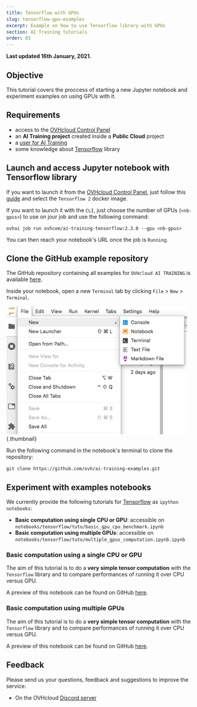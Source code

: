 ```yaml
---
title: Tensorflow with GPUs
slug: tensorflow-gpu-examples
excerpt: Example on how to use Tensorflow library with GPUs 
section: AI Training tutorials
order: 03
---
```


**Last updated 16th January, 2021.**

## Objective

This tutorial covers the proccess of starting a new Jupyter notebook and experiment examples on using GPUs with it.

## Requirements

-   access to the [OVHcloud Control Panel](https://ca.ovh.com/auth/?action=gotomanager&from=https://www.ovh.com/world/&ovhSubsidiary=we)
-   an **AI Training project** created inside a **Public Cloud** project
-   a [user for AI Training](../create-user)
-   some knowledge about [Tensorflow](https://www.tensorflow.org/) library

## Launch and access Jupyter notebook with Tensorflow library

If you want to launch it from the [OVHcloud Control Panel](https://ca.ovh.com/auth/?action=gotomanager&from=https://www.ovh.com/world/&ovhSubsidiary=we), just follow this [guide](../start-use-notebooks) and select the `Tensorflow 2` docker image.

If you want to launch it with the `CLI`, just choose the number of GPUs (`<nb-gpus>`) to use on jour job and use the following command:

``` {.bash}
ovhai job run ovhcom/ai-training-tensorflow:2.3.0 --gpu <nb-gpus>
```

You can then reach your notebook's URL once the job is `Running`.

## Clone the GitHub example repository

The GitHub repository containing all examples for `OVHcloud AI TRAINING` is available [here](https://github.com/ovh/ai-training-examples).

Inside your notebook, open a new `Terminal` tab by clicking `File` > `New` > `Terminal`.

![image](images/new-terminal.png){.thumbnail}

Run the following command in the notebook's terminal to clone the repository:

``` {.bash}
git clone https://github.com/ovh/ai-training-examples.git
```

## Experiment with examples notebooks

We currently provide the following tutorials for [Tensorflow](https://www.tensorflow.org/) as `ipython notebooks`:

-   **Basic computation using single CPU or GPU**: accessible on `notebooks/tensorflow/tuto/basic_gpu_cpu_benchmark.ipynb`
-   **Basic computation using multiple GPUs**: accessible on `notebooks/tensorflow/tuto/multiple_gpus_computation.ipynb.ipynb`

### Basic computation using a single CPU or GPU

The aim of this tutorial is to do a **very simple tensor computation** with the `Tensorflow` library and to compare performances of running it over CPU versus GPU.

A preview of this notebook can be found on GitHub [here](https://github.com/ovh/ai-training-examples/blob/main/notebooks/tensorflow/tuto/basic_gpu_cpu_benchmark.ipynb).

### Basic computation using multiple GPUs

The aim of this tutorial is to do a **very simple tensor computation** with the `Tensorflow` library and to compare performances of running it over CPU versus GPU.

A preview of this notebook can be found on GitHub [here](https://github.com/ovh/ai-training-examples/blob/main/notebooks/tensorflow/tuto/multiple_gpus_computation.ipynb).

## Feedback

Please send us your questions, feedback and suggestions to improve the service:

- On the OVHcloud [Discord server](https://discord.com/invite/vXVurFfwe9) 
